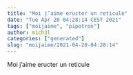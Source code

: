 ```yaml
---
title: "Moi j’aime eructer un reticule"
date: "Tue Apr 20 04:28:14 CEST 2021"
tags: ["moijaime", "pipotron"]
author: m1ch3l
categories: ["generated"]
slug: "moijaime/2021-04-20-04:28:14"
---
```


Moi j’aime eructer un reticule
